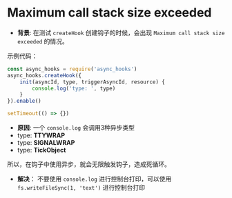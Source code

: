 # Maximum call stack size exceeded
- **背景**:
在测试 `createHook` 创建钩子的时候，会出现 `Maximum call stack size exceeded` 的情况。

示例代码：
``` js
const async_hooks = require('async_hooks')
async_hooks.createHook({
    init(asyncId, type, triggerAsyncId, resource) {
        console.log('type: ', type)
    }
}).enable()

setTimeout(() => {})
```

- **原因**:
一个 `console.log` 会调用3种异步类型
- type: **TTYWRAP**
- type: **SIGNALWRAP**
- type: **TickObject**

所以，在钩子中使用异步，就会无限触发钩子，造成死循环。

- **解决**：
不要使用 `console.log` 进行控制台打印，可以使用 `fs.writeFileSync(1, 'text')` 进行控制台打印
